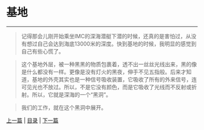# 基地 #
----
>记得那会儿刚开始乘坐IMC的深海潜艇下潜的时候，还真的是害怕过，从没有想过自己会达到海底13000米的深度。快到基地的时候，我明显的感觉到自己有些心慌了。

>这个基地外层，被一种黑黑的物质包裹着，透不出一丝丝光线出来，黑的像是什么都没有一样。更像是没有灯火的黑夜，伸手不见五指般。后来才知道，基地的外壳其实也是一种信号吸收装置，它吸收了所有的外来信号，连可见光也不放过。所以，不是它没有颜色，而是它吸收了光线而不反射或折射。所以，它就是深海的一个“黑洞”。

>我们的工作，就在这个黑洞中展开。

[上一篇](Day3.md "上一篇") | [目录](./README.md "目录")  | [下一篇](Day5.md "下一篇")
